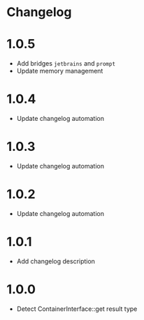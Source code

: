 Changelog
=========

# 1.0.5
* Add bridges `jetbrains` and `prompt`
* Update memory management

# 1.0.4
* Update changelog automation

# 1.0.3
* Update changelog automation

# 1.0.2
* Update changelog automation

# 1.0.1
* Add changelog description

# 1.0.0
* Detect ContainerInterface::get result type
